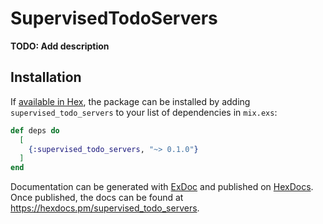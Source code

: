 # SupervisedTodoServers

**TODO: Add description**

## Installation

If [available in Hex](https://hex.pm/docs/publish), the package can be installed
by adding `supervised_todo_servers` to your list of dependencies in `mix.exs`:

```elixir
def deps do
  [
    {:supervised_todo_servers, "~> 0.1.0"}
  ]
end
```

Documentation can be generated with [ExDoc](https://github.com/elixir-lang/ex_doc)
and published on [HexDocs](https://hexdocs.pm). Once published, the docs can
be found at <https://hexdocs.pm/supervised_todo_servers>.

